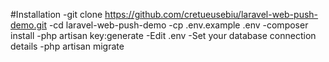 #Installation
-git clone https://github.com/cretueusebiu/laravel-web-push-demo.git
-cd laravel-web-push-demo
-cp .env.example .env
-composer install
-php artisan key:generate
-Edit .env
-Set your database connection details
-php artisan migrate
